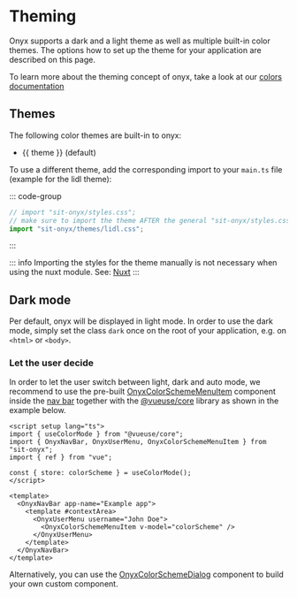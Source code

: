 # Theming

<script setup lang="ts">
import { data } from './theming.data';
</script>

Onyx supports a dark and a light theme as well as multiple built-in color themes. The options how to set up the theme for your application are described on this page.

To learn more about the theming concept of onyx, take a look at our [colors documentation](/basics/colors.html)

## Themes

The following color themes are built-in to onyx:

<ul>
  <li v-for="(theme, index) in data.themes" :key="theme">
    {{ theme }}
    <span v-if="index === 0">(default)</span>
  </li>
</ul>

To use a different theme, add the corresponding import to your `main.ts` file (example for the lidl theme):

::: code-group

```ts [main.ts]
// import "sit-onyx/styles.css";
// make sure to import the theme AFTER the general "sit-onyx/styles.css" file!
import "sit-onyx/themes/lidl.css";
```

:::

::: info
Importing the styles for the theme manually is not necessary when using the nuxt module. See: [Nuxt](/development/packages/nuxt#themes)
:::

## Dark mode

Per default, onyx will be displayed in light mode. In order to use the dark mode, simply set the class `dark` once on the root of your application, e.g. on `<html>` or `<body>`.

### Let the user decide

In order to let the user switch between light, dark and auto mode, we recommend to use the pre-built [OnyxColorSchemeMenuItem](https://storybook.onyx.schwarz/?path=/docs/navigation-modules-colorschememenuitem--docs) component inside the [nav bar](https://storybook.onyx.schwarz/?path=/story/navigation-navbar--with-context-area) together with the [@vueuse/core](https://vueuse.org/core/useColorMode) library as shown in the example below.

```vue
<script setup lang="ts">
import { useColorMode } from "@vueuse/core";
import { OnyxNavBar, OnyxUserMenu, OnyxColorSchemeMenuItem } from "sit-onyx";
import { ref } from "vue";

const { store: colorScheme } = useColorMode();
</script>

<template>
  <OnyxNavBar app-name="Example app">
    <template #contextArea>
      <OnyxUserMenu username="John Doe">
        <OnyxColorSchemeMenuItem v-model="colorScheme" />
      </OnyxUserMenu>
    </template>
  </OnyxNavBar>
</template>
```

Alternatively, you can use the [OnyxColorSchemeDialog](https://storybook.onyx.schwarz/?path=/docs/navigation-modules-colorschemedialog--docs) component to build your own custom component.
